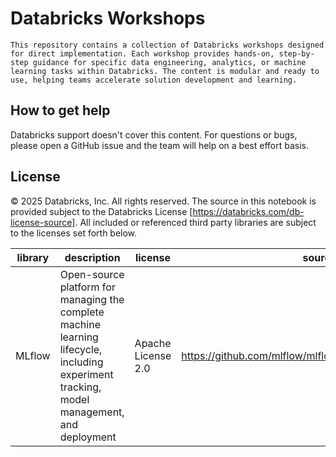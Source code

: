 # Databricks Workshops

```
This repository contains a collection of Databricks workshops designed for direct implementation. Each workshop provides hands-on, step-by-step guidance for specific data engineering, analytics, or machine learning tasks within Databricks. The content is modular and ready to use, helping teams accelerate solution development and learning.
```

## How to get help

Databricks support doesn't cover this content. For questions or bugs, please open a GitHub issue and the team will help on a best effort basis.


## License

&copy; 2025 Databricks, Inc. All rights reserved. The source in this notebook is provided subject to the Databricks License [https://databricks.com/db-license-source].  All included or referenced third party libraries are subject to the licenses set forth below.

| library | description | license | source |
|---------|-------------|---------|--------|
| MLflow  | Open-source platform for managing the complete machine learning lifecycle, including experiment tracking, model management, and deployment | Apache License 2.0 | https://github.com/mlflow/mlflow/blob/master/LICENSE.txt |
